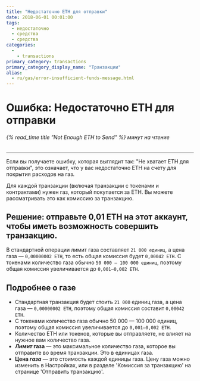 ```yaml
---
title: "Недостаточно ETH для отправки"
date: 2018-06-01 00:01:00
tags:
  - недостаточно
  - средства
  - средства
categories:
  - 
    - transactions
primary_category: transactions
primary_category_display_name: "Транзакции"
alias:
  - ru/gas/error-insufficient-funds-message.html
---
```


# __Ошибка: Недостаточно ETH для отправки__
###### {% read_time title "Not Enough ETH to Send" %} минут на чтение
***

Если вы получаете ошибку, которая выглядит так: "Не хватает ETH для отправки", это означает, что у вас недостаточно ETH на счету для покрытия расходов на газ.

Для каждой транзакции (включая транзакции с токенами и контрактами) нужен газ, который покупается за ETH. Вы можете рассматривать это как комиссию за транзакцию.

## __Решение: отправьте 0,01 ETH на этот аккаунт, чтобы иметь возможность совершить транзакцию.__

В стандартной операции лимит газа составляет `21 000 единиц`, а цена газа — `0,00000002 ETH`, то есть общая комиссия будет `0,00042 ETH`. С токенами количество газа обычно `50 000 — 100 000 единиц`, поэтому общая комиссия увеличивается до `0,001–0,002 ETH`.


## __Подробнее о газе__
* Стандартная транзакция будет стоить `21 000` единиц газа, а цена газа — `0,00000002 ETH`, поэтому общая комиссия составит `0,00042 ETH`.
* С токенами количество газа обычно 50 000 — 100 000 единиц, поэтому общая комиссия увеличивается до `0,001–0,002 ETH`.
* Количество ETH или токенов, которые вы отправляете, не влияет на нужное вам количество газа.
* **_Лимит_ газа** — это максимальное количество газа, которое вы отправите во время транзакции. Это в единицах газа.
* **Цена _газа_** — это стоимость каждой единицы газа. Цену газа можно изменить в Настройках, или в разделе 'Комиссия за транзакцию' на странице 'Отправить транзакцию'. 